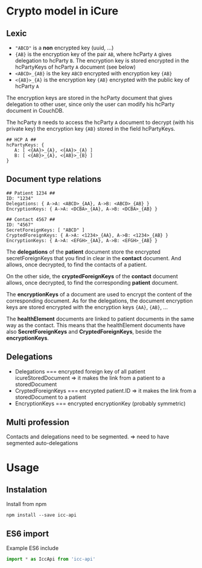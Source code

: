 # Crypto model in iCure

## Lexic

- `"ABCD"` is a **non** encrypted key (uuid, ...)
- `{AB}` is the encryption key of the pair `AB`, where hcParty `A` gives delegation to hcParty `B`.
  The encryption key is stored encrypted in the hcPartyKeys of hcParty `A` document (see below)
- `<ABCD>_{AB}` is the key `ABCD` encrypted with encryption key `{AB}`
- `<{AB}>_{A}` is the encryption key `{AB}` encrypted with the public key of hcParty `A`

The encryption keys are stored in the hcParty document that gives delegation to other user, since only the user can modify his hcParty document in CouchDB.

The hcParty `B` needs to access the hcParty `A` document to decrypt (with his private key) the encryption key `{AB}` stored in the field hcPartyKeys.

```
## HCP A ##
hcPartyKeys: {
   A: [ <{AA}>_{A}, <{AA}>_{A} ]
   B: [ <{AB}>_{A}, <{AB}>_{B} ]
}
```

## Document type relations

```
## Patient 1234 ##
ID: "1234"
Delegations: { A->A: <ABCD>_{AA}, A->B: <ABCD>_{AB} }
EncryptionKeys: { A->A: <DCBA>_{AA}, A->B: <DCBA>_{AB} }
```

```
## Contact 4567 ##
ID: "4567"
SecretForeignKeys: [ "ABCD" ]
CryptedForeignKeys: { A->A: <1234>_{AA}, A->B: <1234>_{AB} }
EncryptionKeys: { A->A: <EFGH>_{AA}, A->B: <EFGH>_{AB} }
```

The **delegations** of the **patient** document store the encrypted secretForeignKeys that you find in clear in the **contact** document. And allows, once decrypted, to find the contacts of a patient.

On the other side, the **cryptedForeignKeys** of the **contact** document allows, once decrypted, to find the corresponding **patient** document.

The **encryptionKeys** of a document are used to encrypt the content of the corresponding document. As for the delegations, the document encryption keys are stored encrypted with the encryption keys `{AA}`, `{AB}`, ...

The **healthElement** documents are linked to patient documents in the same way as the contact. This means that the healthElement documents have also **SecretForeignKeys** and **CryptedForeignKeys**, beside the **encryptionKeys**.

## Delegations

- Delegations === encrypted foreign key of all patient icureStoredDocument => it makes the link from a patient to a storedDocument
- CryptedForeignKeys === encrypted patient.ID => it makes the link from a storedDocument to a patient
- EncryptionKeys === encrypted encryptionKey (probably symmetric)

## Multi profession

Contacts and delegations need to be segmented.
=> need to have segmented auto-delegations

# Usage

## Instalation

Install from npm

```
npm install --save icc-api
```

## ES6 import

Example
ES6 include

```javaScript
import * as IccApi from 'icc-api'
```
